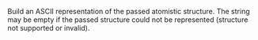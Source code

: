 Build an ASCII representation of the passed atomistic structure. The string may be empty if the passed structure could not be represented (structure not supported or invalid).
